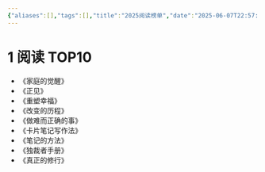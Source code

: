 ```yaml
---
{"aliases":[],"tags":[],"title":"2025阅读榜单","date":"2025-06-07T22:57:00+08:00","date_modify":"2025-06-07T22:59:50+08:00","dg-publish":true,"permalink":"/__Publish__/阅读/2025阅读榜单/","dgPassFrontmatter":true,"created":"2025-06-07T22:57:00+08:00","updated":"2025-06-07T22:59:50+08:00"}
---
```



# 1 阅读 TOP10

- 《家庭的觉醒》
- 《正见》
- 《重塑幸福》
- 《改变的历程》
- 《做难而正确的事》
- 《卡片笔记写作法》
- 《笔记的方法》
- 《独裁者手册》
- 《真正的修行》
